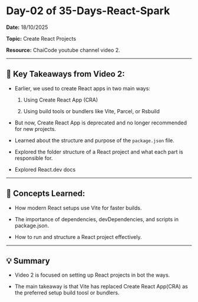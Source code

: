 # Day-02 of 35-Days-React-Spark

**Date:** 18/10/2025

**Topic:** Create React Projects

**Resource:** ChaiCode youtube channel video 2.

---

## 🔑 Key Takeaways from Video 2:

- Earlier, we used to create React apps in two main ways:

  1. Using Create React App (CRA)

  2. Using build tools or bundlers like Vite, Parcel, or Rsbuild

- But now, Create React App is deprecated and no longer recommended for new projects.

- Learned about the structure and purpose of the <code>package.json</code> file.

- Explored the folder structure of a React project and what each part is responsible for.

- Explored React.dev docs

---

## 🧠 Concepts Learned:

- How modern React setups use Vite for faster builds.

- The importance of dependencies, devDependencies, and scripts in package.json.

- How to run and structure a React project effectively.

---

## 💡 Summary

- Video 2 is focused on setting up React projects in bot the ways.

- The main takeaway is that Vite has replaced Create React App(CRA) as the preferred setup build toosl or bundlers.
